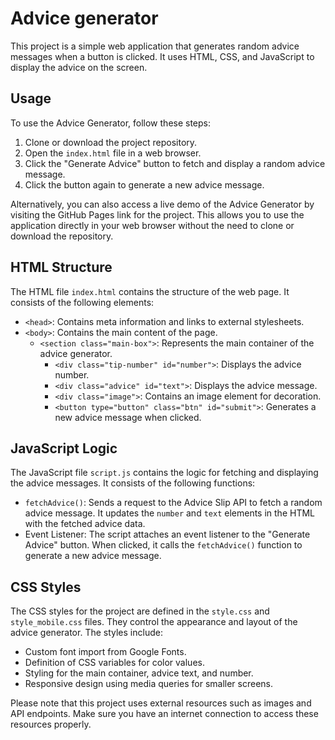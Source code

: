 # Advice generator 

This project is a simple web application that generates random advice messages when a button is clicked. It uses HTML, CSS, and JavaScript to display the advice on the screen.

## Usage

To use the Advice Generator, follow these steps:

1. Clone or download the project repository.
2. Open the `index.html` file in a web browser.
3. Click the "Generate Advice" button to fetch and display a random advice message.
4. Click the button again to generate a new advice message.

Alternatively, you can also access a live demo of the Advice Generator by visiting the GitHub Pages link for the project. This allows you to use the application directly in your web browser without the need to clone or download the repository.

## HTML Structure

The HTML file `index.html` contains the structure of the web page. It consists of the following elements:

- `<head>`: Contains meta information and links to external stylesheets.
- `<body>`: Contains the main content of the page.
  - `<section class="main-box">`: Represents the main container of the advice generator.
    - `<div class="tip-number" id="number">`: Displays the advice number.
    - `<div class="advice" id="text">`: Displays the advice message.
    - `<div class="image">`: Contains an image element for decoration.
    - `<button type="button" class="btn" id="submit">`: Generates a new advice message when clicked.

## JavaScript Logic

The JavaScript file `script.js` contains the logic for fetching and displaying the advice messages. It consists of the following functions:

- `fetchAdvice()`: Sends a request to the Advice Slip API to fetch a random advice message. It updates the `number` and `text` elements in the HTML with the fetched advice data.
- Event Listener: The script attaches an event listener to the "Generate Advice" button. When clicked, it calls the `fetchAdvice()` function to generate a new advice message.

## CSS Styles

The CSS styles for the project are defined in the `style.css` and `style_mobile.css` files. They control the appearance and layout of the advice generator. The styles include:

- Custom font import from Google Fonts.
- Definition of CSS variables for color values.
- Styling for the main container, advice text, and number.
- Responsive design using media queries for smaller screens.

Please note that this project uses external resources such as images and API endpoints. Make sure you have an internet connection to access these resources properly.
